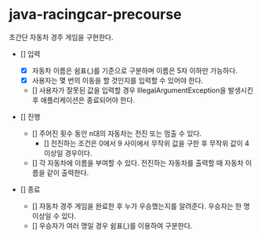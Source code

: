 # java-racingcar-precourse

초간단 자동차 경주 게임을 구현한다.

- [] 입력
    - [X] 자동차 이름은 쉼표(,)를 기준으로 구분하며 이름은 5자 이하만 가능하다.
    - [X] 사용자는 몇 번의 이동을 할 것인지를 입력할 수 있어야 한다.
    - [] 사용자가 잘못된 값을 입력할 경우 IllegalArgumentException을 발생시킨 후 애플리케이션은 종료되어야 한다.

- [] 진행
    - [] 주어진 횟수 동안 n대의 자동차는 전진 또는 멈출 수 있다.
        - [] 전진하는 조건은 0에서 9 사이에서 무작위 값을 구한 후 무작위 값이 4 이상일 경우이다.
    - [] 각 자동차에 이름을 부여할 수 있다. 전진하는 자동차를 출력할 때 자동차 이름을 같이 출력한다.


- [] 종료
    - [] 자동차 경주 게임을 완료한 후 누가 우승했는지를 알려준다. 우승자는 한 명 이상일 수 있다.
    - [] 우승자가 여러 명일 경우 쉼표(,)를 이용하여 구분한다.
